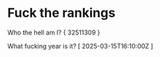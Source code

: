 # Fuck the rankings

Who the hell am I?
{ 32511309 }

What fucking year is it?
[ 2025-03-15T16:10:00Z ]
